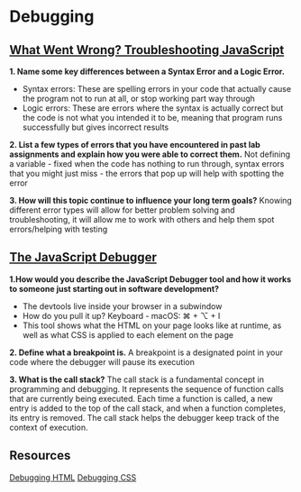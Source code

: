 # Debugging

## [What Went Wrong? Troubleshooting JavaScript](https://developer.mozilla.org/en-US/docs/Learn/JavaScript/First_steps/What_went_wrong)
**1. Name some key differences between a Syntax Error and a Logic Error.**
- Syntax errors: These are spelling errors in your code that actually cause the program not to run at all, or stop working part way through
- Logic errors: These are errors where the syntax is actually correct but the code is not what you intended it to be, meaning that program runs successfully but gives incorrect results

**2. List a few types of errors that you have encountered in past lab assignments and explain how you were able to correct them.**
Not defining a variable - fixed when the code has nothing to run through, syntax errors that you might just miss - the errors that pop up will help with spotting the error

**3. How will this topic continue to influence your long term goals?**
Knowing different error types will allow for better problem solving and troubleshooting, it will allow me to work with others and help them spot errors/helping with testing

## [The JavaScript Debugger](https://developer.mozilla.org/en-US/docs/Learn/Common_questions/Tools_and_setup/What_are_browser_developer_tools#the_javascript_debugger)
**1.How would you describe the JavaScript Debugger tool and how it works to someone just starting out in software development?**
- The devtools live inside your browser in a subwindow 
- How do you pull it up? 
Keyboard - macOS: ⌘ + ⌥ + I
- This tool shows what the HTML on your page looks like at runtime, as well as what CSS is applied to each element on the page

**2. Define what a breakpoint is.**
A breakpoint is a designated point in your code where the debugger will pause its execution

**3. What is the call stack?**
The call stack is a fundamental concept in programming and debugging. It represents the sequence of function calls that are currently being executed. Each time a function is called, a new entry is added to the top of the call stack, and when a function completes, its entry is removed. The call stack helps the debugger keep track of the context of execution.

## Resources
[Debugging HTML](https://developer.mozilla.org/en-US/docs/Learn/HTML/Introduction_to_HTML/Debugging_HTML)
[Debugging CSS](https://developer.mozilla.org/en-US/docs/Learn/CSS/Building_blocks/Debugging_CSS)